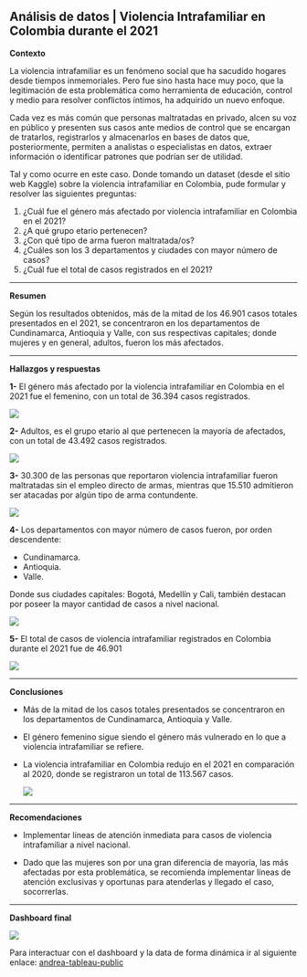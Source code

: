 ## Análisis de datos | Violencia Intrafamiliar en Colombia durante el 2021

**Contexto**

La violencia intrafamiliar es un fenómeno social que ha sacudido hogares desde tiempos inmemoriales. Pero fue sino hasta hace muy poco, que la legitimación de esta problemática como herramienta de educación, control y medio para resolver conflictos íntimos, ha adquirido un nuevo enfoque.

Cada vez es más común que personas maltratadas en privado, alcen su voz en público y presenten sus casos ante medios de control que se encargan de tratarlos, registrarlos y almacenarlos en bases de datos que, posteriormente, permiten a analistas o especialistas en datos, extraer información o identificar patrones que podrían ser de utilidad.

Tal y como ocurre en este caso. Donde tomando un dataset (desde el sitio web Kaggle) sobre la violencia intrafamiliar en Colombia, pude formular y resolver las siguientes preguntas:

1.	¿Cuál fue el género más afectado por violencia intrafamiliar en Colombia en el 2021? 
2.	¿A qué grupo etario pertenecen? 
3.	¿Con qué tipo de arma fueron maltratada/os? 
4.	¿Cuáles son los 3 departamentos y ciudades con mayor número de casos? 
5.	¿Cuál fue el total de casos registrados en el 2021? 


---

**Resumen**

Según los resultados obtenidos, más de la mitad de los 46.901 casos totales presentados en el 2021, se concentraron en los departamentos de Cundinamarca, Antioquia y Valle, con sus respectivas capitales; donde mujeres y en general, adultos, fueron los más afectados. 


---

**Hallazgos y respuestas**

**1-** El género más afectado por la violencia intrafamiliar en Colombia en el 2021 fue el femenino, con un total de 36.394 casos registrados.

![](https://i.imgur.com/nUxUxbc.png)


**2-** Adultos, es el grupo etario al que pertenecen la mayoría de afectados, con un total de 43.492 casos registrados.

![](https://i.imgur.com/lpy8zQg.png)

 
**3-** 30.300 de las personas que reportaron violencia intrafamiliar fueron maltratadas sin el empleo directo de armas, mientras que 15.510 admitieron ser atacadas por algún tipo de arma contundente.

![](https://i.imgur.com/bXr60LW.png)


**4-** Los departamentos con mayor número de casos fueron, por orden descendente: 

-	Cundinamarca. 
-	Antioquia.
-	Valle.

Donde sus ciudades capitales: Bogotá, Medellín y Cali, también destacan por poseer la mayor cantidad de casos a nivel nacional.

![](https://i.imgur.com/k02agQ1.png)


**5-** El total de casos de violencia intrafamiliar registrados en Colombia durante el 2021 fue de 46.901

![](https://i.imgur.com/ixGdbZC.png)



---

**Conclusiones**

* Más de la mitad de los casos totales presentados se concentraron en los departamentos de Cundinamarca, Antioquia y Valle.

* El género femenino sigue siendo el género más vulnerado en lo que a violencia intrafamiliar se refiere.

* La violencia intrafamiliar en Colombia redujo en el 2021 en comparación al 2020, donde se registraron un total de 113.567 casos.

   ![](https://i.imgur.com/SK755Vs.png)


---

**Recomendaciones**

-	Implementar líneas de atención inmediata para casos de violencia intrafamiliar a nivel nacional.
 
-	Dado que las mujeres son por una gran diferencia de mayoría, las más afectadas por esta problemática, se recomienda implementar líneas de atención exclusivas y oportunas para atenderlas y llegado el caso, socorrerlas.


---
**Dashboard final**

![](https://i.imgur.com/KuwOxgC.png)

Para interactuar con el dashboard y la data de forma dinámica ir al siguiente enlace: [andrea-tableau-public](https://public.tableau.com/views/violencia-intrafamiliar-colombia-2021/Dashboard-VioCo?:language=es-ES&:display_count=n&:origin=viz_share_link)
